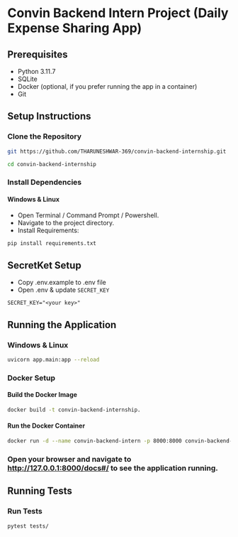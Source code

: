 # Convin Backend Intern Project (Daily Expense Sharing App)

## Prerequisites

- Python 3.11.7
- SQLite
- Docker (optional, if you prefer running the app in a container)
- Git

## Setup Instructions

### Clone the Repository

```bash
git https://github.com/THARUNESHWAR-369/convin-backend-internship.git
```
```bash
cd convin-backend-internship
```

### Install Dependencies

#### Windows & Linux
- Open Terminal / Command Prompt / Powershell.
- Navigate to the project directory.
- Install Requirements:
```bash
pip install requirements.txt
```

## SecretKet Setup
- Copy .env.example to .env file
- Open .env & update `SECRET_KEY`

```env
SECRET_KEY="<your key>"
```

## Running the Application

### Windows & Linux
```bash
uvicorn app.main:app --reload
```

### Docker Setup

#### Build the Docker Image
```bash
docker build -t convin-backend-internship.
```

#### Run the Docker Container
```bash
docker run -d --name convin-backend-intern -p 8000:8000 convin-backend-intern-project
```

### Open your browser and navigate to http://127.0.0.1:8000/docs#/ to see the application running.

## Running Tests

### Run Tests
```bash
pytest tests/
```